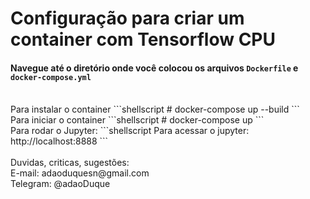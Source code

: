 # Configuração para criar um container com Tensorflow CPU
#### Navegue até o diretório onde você colocou os arquivos `Dockerfile` e `docker-compose.yml`
<br />
Para instalar o container
```shellscript
# docker-compose up --build
```


<br />
Para iniciar o container
```shellscript
# docker-compose up
```


<br />
Para rodar o Jupyter:
```shellscript
Para acessar o jupyter: http://localhost:8888
```

<br />
<br />
Duvidas, criticas, sugestões:<br>
E-mail: adaoduquesn@gmail.com<br>
Telegram: @adaoDuque <br>

